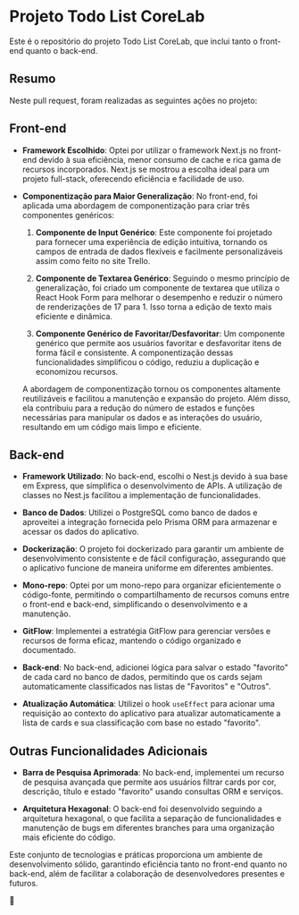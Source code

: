 # Projeto Todo List CoreLab

Este é o repositório do projeto Todo List CoreLab, que inclui tanto o front-end quanto o back-end.

## Resumo

Neste pull request, foram realizadas as seguintes ações no projeto:

## Front-end

- **Framework Escolhido**: Optei por utilizar o framework Next.js no front-end devido à sua eficiência, menor consumo de cache e rica gama de recursos incorporados. Next.js se mostrou a escolha ideal para um projeto full-stack, oferecendo eficiência e facilidade de uso.

- **Componentização para Maior Generalização**: No front-end, foi aplicada uma abordagem de componentização para criar três componentes genéricos:

  1. **Componente de Input Genérico**: Este componente foi projetado para fornecer uma experiência de edição intuitiva, tornando os campos de entrada de dados flexíveis e facilmente personalizáveis assim como feito no site Trello.

  2. **Componente de Textarea Genérico**: Seguindo o mesmo princípio de generalização, foi criado um componente de textarea que utiliza o React Hook Form para melhorar o desempenho e reduzir o número de renderizações de 17 para 1. Isso torna a edição de texto mais eficiente e dinâmica.

  3. **Componente Genérico de Favoritar/Desfavoritar**: Um componente genérico que permite aos usuários favoritar e desfavoritar itens de forma fácil e consistente. A componentização dessas funcionalidades simplificou o código, reduziu a duplicação e economizou recursos.

  A abordagem de componentização tornou os componentes altamente reutilizáveis e facilitou a manutenção e expansão do projeto. Além disso, ela contribuiu para a redução do número de estados e funções necessárias para manipular os dados e as interações do usuário, resultando em um código mais limpo e eficiente.

## Back-end

- **Framework Utilizado**: No back-end, escolhi o Nest.js devido à sua base em Express, que simplifica o desenvolvimento de APIs. A utilização de classes no Nest.js facilitou a implementação de funcionalidades.

- **Banco de Dados**: Utilizei o PostgreSQL como banco de dados e aproveitei a integração fornecida pelo Prisma ORM para armazenar e acessar os dados do aplicativo.

- **Dockerização**: O projeto foi dockerizado para garantir um ambiente de desenvolvimento consistente e de fácil configuração, assegurando que o aplicativo funcione de maneira uniforme em diferentes ambientes.

- **Mono-repo**: Optei por um mono-repo para organizar eficientemente o código-fonte, permitindo o compartilhamento de recursos comuns entre o front-end e back-end, simplificando o desenvolvimento e a manutenção.

- **GitFlow**: Implementei a estratégia GitFlow para gerenciar versões e recursos de forma eficaz, mantendo o código organizado e documentado.

- **Back-end**: No back-end, adicionei lógica para salvar o estado "favorito" de cada card no banco de dados, permitindo que os cards sejam automaticamente classificados nas listas de "Favoritos" e "Outros".

- **Atualização Automática**: Utilizei o hook `useEffect` para acionar uma requisição ao contexto do aplicativo para atualizar automaticamente a lista de cards e sua classificação com base no estado "favorito".

## Outras Funcionalidades Adicionais

- **Barra de Pesquisa Aprimorada**: No back-end, implementei um recurso de pesquisa avançada que permite aos usuários filtrar cards por cor, descrição, título e estado "favorito" usando consultas ORM e serviços.

- **Arquitetura Hexagonal**: O back-end foi desenvolvido seguindo a arquitetura hexagonal, o que facilita a separação de funcionalidades e manutenção de bugs em diferentes branches para uma organização mais eficiente do código.

Este conjunto de tecnologias e práticas proporciona um ambiente de desenvolvimento sólido, garantindo eficiência tanto no front-end quanto no back-end, além de facilitar a colaboração de desenvolvedores presentes e futuros.

🚀
